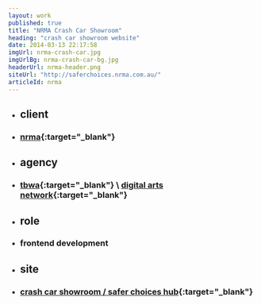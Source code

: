 ```yaml
---
layout: work
published: true
title: "NRMA Crash Car Showroom"
heading: "crash car showroom website"
date: 2014-03-13 22:17:58
imgUrl: nrma-crash-car.jpg
imgUrlBg: nrma-crash-car-bg.jpg
headerUrl: nrma-header.png
siteUrl: "http://saferchoices.nrma.com.au/"
articleId: nrma
---
```


* ## client
* ### [nrma](http://www.nrma.com.au/){:target="_blank"}
* ## agency
* ### [tbwa](http://www.whybintbwagroup.com.au){:target="_blank"} \ [digital arts network](http://www.digitalartsnetwork.com.au){:target="_blank"}
* ## role
* ### frontend development
* ## site
* ### [crash car showroom / safer choices hub](http://saferchoices.nrma.com.au/){:target="_blank"}